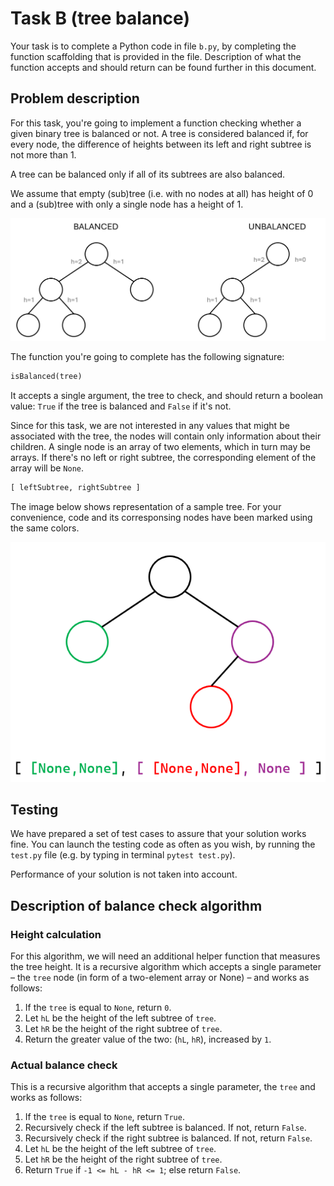# Task B (tree balance)
Your task is to complete a Python code in file `b.py`, by completing the function scaffolding
that is provided in the file. Description of what the function accepts and should return can be
found further in this document.

## Problem description
For this task, you're going to implement a function checking whether a given binary tree
is balanced or not. A tree is considered balanced if, for every node, the difference of
heights between its left and right subtree is not more than 1.

A tree can be balanced only if all of its subtrees are also balanced.

We assume that empty (sub)tree (i.e. with no nodes at all) has height of 0 and a (sub)tree
with only a single node has a height of 1.

![Example balanced and unbalanced trees](tree_balance.png)

The function you're going to complete has the following signature:

```py
isBalanced(tree)
```

It accepts a single argument, the tree to check, and should return a boolean value: `True` if
the tree is balanced and `False` if it's not.

Since for this task, we are not interested in any values that might be associated with the tree,
the nodes will contain only information about their children. A single node is an array of two
elements, which in turn may be arrays. If there's no left or right subtree, the corresponding
element of the array will be `None`.

```py
[ leftSubtree, rightSubtree ]
```

The image below shows representation of a sample tree. For your convenience, code and its
corresponsing nodes have been marked using the same colors.

![Tree representation](tree_representation.png)

## Testing
We have prepared a set of test cases to assure that your solution works fine. You can launch the
testing code as often as you wish, by running the `test.py` file (e.g. by typing in terminal
`pytest test.py`).

Performance of your solution is not taken into account.

## Description of balance check algorithm
### Height calculation
For this algorithm, we will need an additional helper function that measures the tree height.
It is a recursive algorithm which accepts a single parameter – the `tree` node (in form of a
two-element array or None) – and works as follows:
1. If the `tree` is equal to `None`, return `0`.
2. Let `hL` be the height of the left subtree of `tree`.
3. Let `hR` be the height of the right subtree of `tree`.
4. Return the greater value of the two: (`hL`, `hR`), increased by `1`.

### Actual balance check
This is a recursive algorithm that accepts a single parameter, the `tree` and works as follows:
1. If the `tree` is equal to `None`, return `True`.
2. Recursively check if the left subtree is balanced. If not, return `False`.
3. Recursively check if the right subtree is balanced. If not, return `False`.
4. Let `hL` be the height of the left subtree of `tree`.
5. Let `hR` be the height of the right subtree of `tree`.
6. Return `True` if `-1 <= hL - hR <= 1`; else return `False`.
